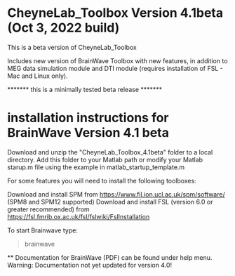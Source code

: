 # CheyneLab_Toolbox Version 4.1beta (Oct 3, 2022 build)

This is a beta version of CheyneLab_Toolbox

Includes new version of BrainWave Toolbox with new features, in addition to 
MEG data simulation module and DTI module (requires installation of FSL - Mac and Linux only). 

******* this is a minimally tested beta release *******

# installation instructions for BrainWave Version 4.1 beta

Download and unzip the "CheyneLab_Toolbox_4.1beta" folder to a local directory.
Add this folder to your Matlab path or modify your Matlab starup.m file using the example in matlab_startup_template.m 

For some features you will need to install the following toolboxes:

Download and install SPM from https://www.fil.ion.ucl.ac.uk/spm/software/ (SPM8 and SPM12 supported) 
Download and install FSL (version 6.0 or greater recommended) from https://fsl.fmrib.ox.ac.uk/fsl/fslwiki/FslInstallation

To start Brainwave type:
> brainwave

** Documentation for BrainWave (PDF) can be found under help menu. 
Warning: Documentation not yet updated for version 4.0! 


